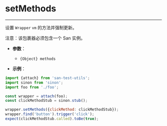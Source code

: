 # setMethods
---

设置 `Wrapper` `vm` 的方法并强制更新。

注意：该包裹器必须包含一个 San 实例。

* **参数**：

    - `{Object} methods`

* **示例**：

```js
import {attach} from 'san-test-utils';
import sinon from 'sinon';
import foo from './foo';

const wrapper = attach(foo);
const clickMethodStub = sinon.stub();

wrapper.setMethods({clickMethod: clickMethodStub});
wrapper.find('button').trigger('click');
expect(clickMethodStub.called).toBe(true);
```
